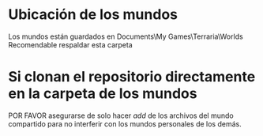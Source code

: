 # Ubicación de los mundos

Los mundos están guardados en Documents\My Games\Terraria\Worlds  
Recomendable respaldar esta carpeta

# Si clonan el repositorio directamente en la carpeta de los mundos

POR FAVOR asegurarse de solo hacer *add* de los archivos del mundo compartido para no interferir con los mundos personales de los demás.